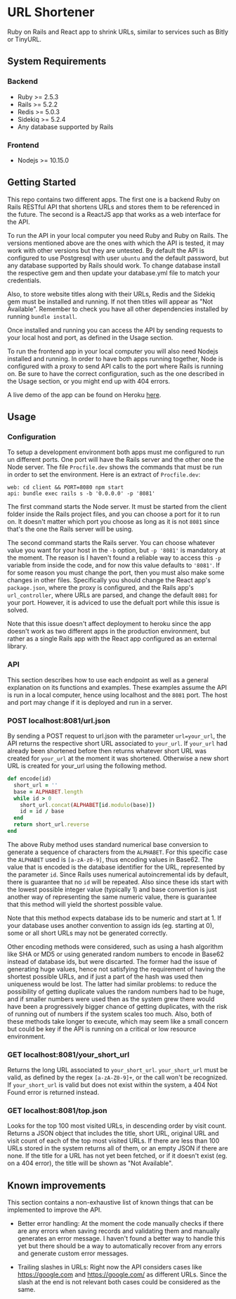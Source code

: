 # URL Shortener

Ruby on Rails and React app to shrink URLs, similar to services such as Bitly or TinyURL.

## System Requirements

### Backend

- Ruby >= 2.5.3
- Rails >= 5.2.2
- Redis  >= 5.0.3
- Sidekiq >= 5.2.4
- Any database supported by Rails

### Frontend

- Nodejs >= 10.15.0

## Getting Started

This repo contains two different apps. The first one is a backend Ruby on Rails RESTful API that
shortens URLs and stores them to be referenced in the future. The second is a ReactJS app that
works as a web interface for the API.

To run the API in your local computer you need Ruby and Ruby on Rails. The versions mentioned above 
are the ones with which the API is tested, it may work with other versions but they are untested. By
default the API is configured to use Postgresql with user `ubuntu` and the default password,
but any database supported by Rails should work. To change database install the
respective gem and then update your database.yml file to match your credentials.

Also, to store website titles along with their URLs, Redis and the Sidekiq gem must be installed and
running. If not then titles will appear as "Not Available". Remember to check you have all other
dependencies installed by running `bundle install`.

Once installed and running you can access the API by sending requests to your local host and port,
as defined in the Usage section.

To run the frontend app in your local computer you will also need Nodejs installed and running.
In order to have both apps running together, Node is configured with a proxy to send API calls 
to the port where Rails is running on. Be sure to have the correct configuration, such as the
one described in the Usage section, or you might end up with 404 errors.

A live demo of the app can be found on Heroku [here](https://url-shortener-42280.herokuapp.com/).

## Usage

### Configuration

To setup a development environment both apps must me configured to run un different ports. One port
will have the Rails server and the other one the Node server. The file `Procfile.dev` shows the
commands that must be run in order to set the environment. Here is an extract of `Procfile.dev`:

```
web: cd client && PORT=8080 npm start
api: bundle exec rails s -b '0.0.0.0' -p '8081'
```

The first command starts the Node server. It must be started from the client folder inside the Rails
project files, and you can choose a port for it to run on. It doesn't matter which port you choose as
long as it is not `8081` since that's the one the Rails server will be using.

The second command starts the Rails server. You can choose whatever value you want for your host in
the `-b` option, but `-p '8081'` is mandatory at the moment. The reason is I haven't found a reliable
way to access this `-p` variable from inside the code, and for now this value defaults to `'8081'`.
If for some reason you must change the port, then you must also make some changes in other files.
Specifically you should change the React app's `package.json`, where the proxy is configured, and the Rails app's
`url_controller`, where URLs are parsed, and change the default `8081` for your port. However, it is
adviced to use the defualt port while this issue is solved.

Note that this issue doesn't affect deployment to heroku since the app doesn't work as two different
apps in the production environment, but rather as a single Rails app with the React app configured as
an external library.

### API

This section describes how to use each endpoint as well as a general explanation on its functions
and examples. These examples assume the API is run in a local computer, hence using localhost and
the `8081` port. The host and port may change if it is deployed and run in a server.

### POST localhost:8081/url.json
By sending a POST request to url.json with the parameter `url=your_url`, the API returns the respective
short URL associated to `your_url`. If `your_url` had already been shortened before then returns
whatever short URL was created for `your_url` at the moment it was shortened. Otherwise a new short
URL is created for your_url using the following method.

```ruby
def encode(id)
  short_url = ''
  base = ALPHABET.length
  while id > 0
    short_url.concat(ALPHABET[id.modulo(base)])
    id = id / base
  end
  return short_url.reverse
end
```

The above Ruby method uses standard numerical base conversion to generate a sequence of characters from the `ALPHABET`. For this specific case the `ALPHABET` used is `[a-zA-z0-9]`, thus encoding values in Base62. The value that is encoded is the database identifier for the URL, represented by the parameter `id`. Since Rails uses numerical autoincremental ids by default, there is guarantee that no `id` will be repeated. Also since these ids start with the lowest possible integer value (typically 1) and base convertion is just another way of representing the same numeric value, there is guarantee that this method will yield the shortest possible value.

Note that this method expects database ids to be numeric and start at 1. If your database uses another convention to assign ids (eg. starting at 0), some or all short URLs may not be generated correctly.

Other encoding methods were considered, such as using a hash algorithm like SHA or MD5 or using generated random numbers to encode in Base62 instead of database ids, but were discarted. The former had the issue of generating huge values, hence not satisfying the requirement of having the shortest possible URLs, and if just a part of the hash was used  then uniqueness would be lost. The latter had similar problems: to reduce the possibility of getting duplicate values the random numbers had to be huge, and if smaller numbers were used then as the system grew there would have been a progressively bigger chance of getting duplicates, with the risk of running out of numbers if the system scales too much. Also, both of these methods take longer to execute, which may seem like a small concern but could be key if the API is running on a critical or low resource environment.

### GET localhost:8081/your_short_url
Returns the long URL associated to `your_short_url`. `your_short_url` must be valid, as defined by the
regex `[a-zA-Z0-9]+`, or the call won't be recognized. If `your_short_url` is valid but does not exist
within the system, a 404 Not Found error is returned instead.

### GET localhost:8081/top.json
Looks for the top 100 most visited URLs, in descending order by visit count. Returns a JSON object
that includes the title, short URL, original URL and visit count of each of the top most visited
URLs. If there are less than 100 URLs stored in the system returns all of them, or an empty JSON if
there are none. If the title for a URL has not yet been fetched, or if it doesn't exist (eg. on a
404 error), the title will be shown as "Not Available".

## Known improvements

This section contains a non-exhaustive list of known things that can be implemented to improve the API.

- Better error handling: At the moment the code manually checks if there are any errors when saving records
and validating them and manually generates an error message. I haven't found a better way to handle this yet but
there should be a way to automatically recover from any errors and generate custom error messages.

- Trailing slashes in URLs: Right now the API considers cases like https://google.com and https://google.com/
as different URLs. Since the slash at the end is not relevant both cases could be considered as the same.